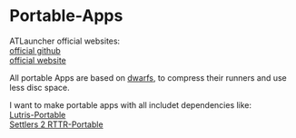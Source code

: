 # Portable-Apps
ATLauncher official websites: <br />
[official github](https://github.com/ATLauncher/ATLauncher) <br />
[official website](https://atlauncher.com/) <br />

All portable Apps are based on [dwarfs](https://github.com/mhx/dwarfs), to compress their runners and use less disc space.

I want to make portable apps with all includet dependencies like: <br />
[Lutris-Portable](https://github.com/Farmer-Markus/Lutris-Portable) <br />
[Settlers 2 RTTR-Portable](https://github.com/Farmer-Markus/s25-RTTR-Portable) <br />
